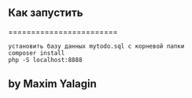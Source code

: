 ## Как запустить 
========================

```
установить базу данных mytodo.sql с корневой папки 
composer install
php -S localhost:8888

```

## by Maxim Yalagin